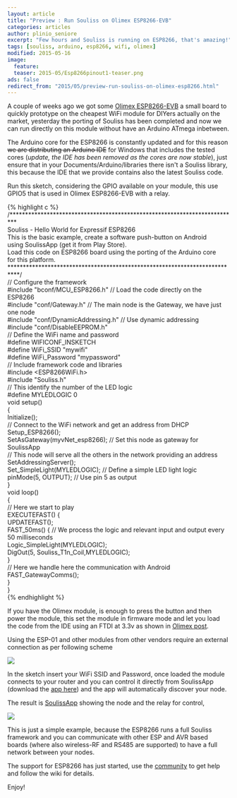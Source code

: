 ```yaml
---
layout: article
title: "Preview : Run Souliss on Olimex ESP8266-EVB"
categories: articles
author: plinio_seniore
excerpt: "Few hours and Souliss is running on ESP8266, that's amazing!"
tags: [souliss, arduino, esp8266, wifi, olimex]
modified: 2015-05-16
image:
  feature: 
  teaser: 2015-05/Esp8266pinout1-teaser.png
ads: false  
redirect_from: "2015/05/preview-run-souliss-on-olimex-esp8266.html"
---
```


A couple of weeks ago we got some [Olimex ESP8266-EVB](http://www.souliss.net/2015/04/first-experiment-run-souliss-on-esp8266.html) a small board to quickly prototype on the cheapest WiFi module for DIYers actually on the market, yesterday the porting of Souliss has been completed and now we can run directly on this module without have an Arduino ATmega inbetween.

The Arduino core for the ESP8266 is constantly updated and for this reason ~~we are distributing an Arduino IDE~~ for Windows that includes the tested cores (*update, the IDE has been removed as the cores are now stable*), just ensure that in your Documents/Arduino/libraries there isn't a Souliss library, this because the IDE that we provide contains also the latest Souliss code.

Run this sketch, considering the GPIO available on your module, this use GPIO5 that is used in Olimex ESP8266-EVB with a relay.

{% highlight c %}
/**************************************************************************  
   Souliss - Hello World for Expressif ESP8266  
   This is the basic example, create a software push-button on Android  
   using SoulissApp (get it from Play Store).   
   Load this code on ESP8266 board using the porting of the Arduino core  
   for this platform.  
 ***************************************************************************/  
 // Configure the framework  
 #include "bconf/MCU_ESP8266.h"       // Load the code directly on the ESP8266  
 #include "conf/Gateway.h"          // The main node is the Gateway, we have just one node  
 #include "conf/DynamicAddressing.h"     // Use dynamic addressing  
 #include "conf/DisableEEPROM.h"  
 // Define the WiFi name and password  
 #define WIFICONF_INSKETCH  
 #define WiFi_SSID        "mywifi"  
 #define WiFi_Password      "mypassword"    
 // Include framework code and libraries  
 #include <ESP8266WiFi.h>  
 #include "Souliss.h"  
 // This identify the number of the LED logic  
 #define MYLEDLOGIC     0          
 void setup()  
 {    
   Initialize();  
   // Connect to the WiFi network and get an address from DHCP  
   Setup_ESP8266();                
   SetAsGateway(myvNet_esp8266);    // Set this node as gateway for SoulissApp   
   // This node will serve all the others in the network providing an address  
   SetAddressingServer();  
   Set_SimpleLight(MYLEDLOGIC);    // Define a simple LED light logic  
   pinMode(5, OUTPUT);         // Use pin 5 as output   
 }  
 void loop()  
 {   
   // Here we start to play  
   EXECUTEFAST() {             
     UPDATEFAST();    
     FAST_50ms() {  // We process the logic and relevant input and output every 50 milliseconds  
       Logic_SimpleLight(MYLEDLOGIC);  
       DigOut(5, Souliss_T1n_Coil,MYLEDLOGIC);  
     }   
     // Here we handle here the communication with Android  
     FAST_GatewayComms();                      
   }  
 }  
{% endhighlight %}

If you have the Olimex module, is enough to press the button and then power the module, this set the module in firmware mode and let you load the code from the IDE using an FTDI at 3.3v as shown in [Olimex post](https://olimex.wordpress.com/2015/03/31/programming-esp8266-evb-with-arduino-ide/).

Using the ESP-01 and other modules from other vendors require an external connection as per following scheme

![](https://github.com/souliss/souliss.github.io/blob/master/images/2015-05/esp8266-push-button-web.png?raw=true)

In the sketch insert your WiFi SSID and Password, once loaded the module connects to your router and you can control it directly from SoulissApp (download the [app here](https://play.google.com/store/apps/details?id=it.angelic.soulissclient)) and the app will automatically discover your node.

The result is [SoulissApp](https://github.com/souliss/souliss/wiki/SoulissApp) showing the node and the relay for control,

![](https://github.com/souliss/souliss.github.io/blob/master/images/2015-05/SoulissApp.png?raw=true)

This is just a simple example, because the ESP8266 runs a full Souliss framework and you can communicate with other ESP and AVR based boards (where also wireless-RF and RS485 are supported) to have a full network between your nodes.

The support for ESP8266 has just started, use the [community](https://github.com/souliss/souliss/wiki/Community) to get help and follow the wiki for details.

Enjoy!